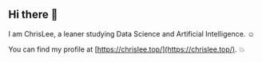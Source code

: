 ## Hi there 👋

<!--
**ChrisLee-Codes/ChrisLee-Codes** is a ✨ _special_ ✨ repository because its `README.md` (this file) appears on your GitHub profile.

Here are some ideas to get you started:

- 🔭 I’m currently working on ...
- 🌱 I’m currently learning ...
- 👯 I’m looking to collaborate on ...
- 🤔 I’m looking for help with ...
- 💬 Ask me about ...
- 📫 How to reach me: ...
- 😄 Pronouns: ...
- ⚡ Fun fact: ...
-->



I am ChrisLee, a leaner studying Data Science and Artificial Intelligence. ☺️

You can find my profile at [https://chrislee.top/](https://chrislee.top/). 💥

